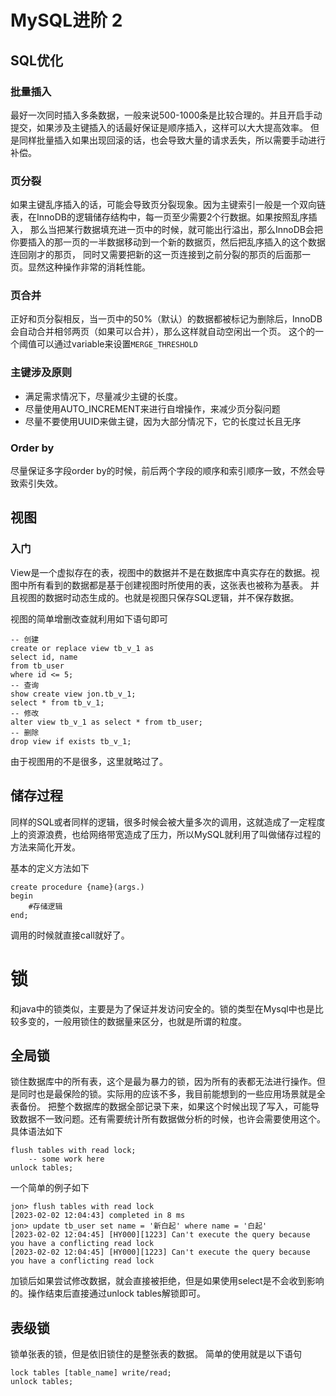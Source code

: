 # MySQL进阶 2

## SQL优化

### 批量插入

最好一次同时插入多条数据，一般来说500-1000条是比较合理的。并且开启手动提交，如果涉及主键插入的话最好保证是顺序插入，这样可以大大提高效率。
但是同样批量插入如果出现回滚的话，也会导致大量的请求丢失，所以需要手动进行补偿。

### 页分裂

如果主键乱序插入的话，可能会导致页分裂现象。因为主键索引一般是一个双向链表，在InnoDB的逻辑储存结构中，每一页至少需要2个行数据。如果按照乱序插入，
那么当把某行数据填充进一页中的时候，就可能出行溢出，那么InnoDB会把你要插入的那一页的一半数据移动到一个新的数据页，然后把乱序插入的这个数据连回刚才的那页，
同时又需要把新的这一页连接到之前分裂的那页的后面那一页。显然这种操作非常的消耗性能。

### 页合并

正好和页分裂相反，当一页中的50%（默认）的数据都被标记为删除后，InnoDB会自动合并相邻两页（如果可以合并），那么这样就自动空闲出一个页。
这个的一个阈值可以通过variable来设置`MERGE_THRESHOLD`

### 主键涉及原则

- 满足需求情况下，尽量减少主键的长度。
- 尽量使用AUTO_INCREMENT来进行自增操作，来减少页分裂问题
- 尽量不要使用UUID来做主键，因为大部分情况下，它的长度过长且无序

### Order by 

尽量保证多字段order by的时候，前后两个字段的顺序和索引顺序一致，不然会导致索引失效。

## 视图

### 入门

View是一个虚拟存在的表，视图中的数据并不是在数据库中真实存在的数据。视图中所有看到的数据都是基于创建视图时所使用的表，这张表也被称为基表。
并且视图的数据时动态生成的。也就是视图只保存SQL逻辑，并不保存数据。

视图的简单增删改查就利用如下语句即可

```mysql
-- 创建
create or replace view tb_v_1 as
select id, name
from tb_user
where id <= 5;
-- 查询
show create view jon.tb_v_1;
select * from tb_v_1;
-- 修改
alter view tb_v_1 as select * from tb_user;
-- 删除
drop view if exists tb_v_1;
```

由于视图用的不是很多，这里就略过了。

## 储存过程

同样的SQL或者同样的逻辑，很多时候会被大量多次的调用，这就造成了一定程度上的资源浪费，也给网络带宽造成了压力，所以MySQL就利用了叫做储存过程的方法来简化开发。

基本的定义方法如下

```mysql
create procedure {name}(args.)
begin
    #存储逻辑
end;
```

调用的时候就直接call就好了。

# 锁

和java中的锁类似，主要是为了保证并发访问安全的。锁的类型在Mysql中也是比较多变的，一般用锁住的数据量来区分，也就是所谓的粒度。

## 全局锁

锁住数据库中的所有表，这个是最为暴力的锁，因为所有的表都无法进行操作。但是同时也是最保险的锁。实际用的应该不多，我目前能想到的一些应用场景就是全表备份。
把整个数据库的数据全部记录下来，如果这个时候出现了写入，可能导致数据不一致问题。还有需要统计所有数据做分析的时候，也许会需要使用这个。具体语法如下

```mysql
flush tables with read lock;
    -- some work here
unlock tables;
```

一个简单的例子如下

```mysql
jon> flush tables with read lock
[2023-02-02 12:04:43] completed in 8 ms
jon> update tb_user set name = '新白起' where name = '白起'
[2023-02-02 12:04:45] [HY000][1223] Can't execute the query because you have a conflicting read lock
[2023-02-02 12:04:45] [HY000][1223] Can't execute the query because you have a conflicting read lock
```

加锁后如果尝试修改数据，就会直接被拒绝，但是如果使用select是不会收到影响的。操作结束后直接通过unlock tables解锁即可。

## 表级锁

锁单张表的锁，但是依旧锁住的是整张表的数据。
简单的使用就是以下语句

```mysql
lock tables [table_name] write/read;
unlock tables;
```
